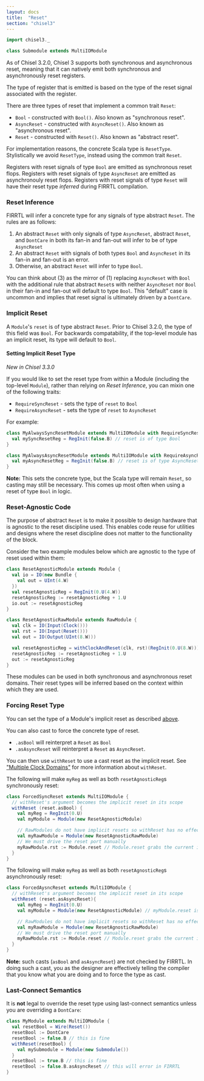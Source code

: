 ```yaml
---
layout: docs
title:  "Reset"
section: "chisel3"
---
```


```scala mdoc:invisible
import chisel3._

class Submodule extends MultiIOModule
```

As of Chisel 3.2.0, Chisel 3 supports both synchronous and asynchronous reset,
meaning that it can natively emit both synchronous and asynchronously reset registers.

The type of register that is emitted is based on the type of the reset signal associated
with the register.

There are three types of reset that implement a common trait `Reset`:
* `Bool` - constructed with `Bool()`. Also known as "synchronous reset".
* `AsyncReset` - constructed with `AsyncReset()`. Also known as "asynchronous reset".
* `Reset` - constructed with `Reset()`. Also known as "abstract reset".

For implementation reasons, the concrete Scala type is `ResetType`. Stylistically we avoid `ResetType`, instead using the common trait `Reset`.

Registers with reset signals of type `Bool` are emitted as synchronous reset flops.
Registers with reset signals of type `AsyncReset` are emitted as asynchronouly reset flops.
Registers with reset signals of type `Reset` will have their reset type _inferred_ during FIRRTL compilation.

### Reset Inference

FIRRTL will infer a concrete type for any signals of type abstract `Reset`.
The rules are as follows:
1. An abstract `Reset` with only signals of type `AsyncReset`, abstract `Reset`, and `DontCare`
in both its fan-in and fan-out will infer to be of type `AsyncReset`
2. An abstract `Reset` with signals of both types `Bool` and `AsyncReset` in its fan-in and fan-out
is an error.
3. Otherwise, an abstract `Reset` will infer to type `Bool`.

You can think about (3) as the mirror of (1) replacing `AsyncReset` with `Bool` with the additional
rule that abstract `Reset`s with neither `AsyncReset` nor `Bool` in their fan-in and fan-out will
default to type `Bool`.
This "default" case is uncommon and implies that reset signal is ultimately driven by a `DontCare`.

### Implicit Reset

A `Module`'s `reset` is of type abstract `Reset`.
Prior to Chisel 3.2.0, the type of this field was `Bool`.
For backwards compatability, if the top-level module has an implicit reset, its type will default to `Bool`.

#### Setting Implicit Reset Type

_New in Chisel 3.3.0_

If you would like to set the reset type from within a Module (including the top-level `Module`),
rather than relying on _Reset Inference_, you can mixin one of the following traits:
* `RequireSyncReset` - sets the type of `reset` to `Bool`
* `RequireAsyncReset` - sets the type of `reset` to `AsyncReset`

For example:

```scala mdoc:silent
class MyAlwaysSyncResetModule extends MultiIOModule with RequireSyncReset {
  val mySyncResetReg = RegInit(false.B) // reset is of type Bool
}
```

```scala mdoc:silent
class MyAlwaysAsyncResetModule extends MultiIOModule with RequireAsyncReset {
  val myAsyncResetReg = RegInit(false.B) // reset is of type AsyncReset
}
```

**Note:** This sets the concrete type, but the Scala type will remain `Reset`, so casting may still be necessary.
This comes up most often when using a reset of type `Bool` in logic.


### Reset-Agnostic Code

The purpose of abstract `Reset` is to make it possible to design hardware that is agnostic to the
reset discipline used.
This enables code reuse for utilities and designs where the reset discipline does not matter to
the functionality of the block.

Consider the two example modules below which are agnostic to the type of reset used within them:

```scala mdoc:silent
class ResetAgnosticModule extends Module {
  val io = IO(new Bundle {
    val out = UInt(4.W)
  })
  val resetAgnosticReg = RegInit(0.U(4.W))
  resetAgnosticReg := resetAgnosticReg + 1.U
  io.out := resetAgnosticReg
}

class ResetAgnosticRawModule extends RawModule {
  val clk = IO(Input(Clock()))
  val rst = IO(Input(Reset()))
  val out = IO(Output(UInt(8.W)))

  val resetAgnosticReg = withClockAndReset(clk, rst)(RegInit(0.U(8.W)))
  resetAgnosticReg := resetAgnosticReg + 1.U
  out := resetAgnosticReg
}
```

These modules can be used in both synchronous and asynchronous reset domains.
Their reset types will be inferred based on the context within which they are used.

### Forcing Reset Type

You can set the type of a Module's implicit reset as described [above](#setting-implicit-reset-type).

You can also cast to force the concrete type of reset.
* `.asBool` will reinterpret a `Reset` as `Bool`
* `.asAsyncReset` will reinterpret a `Reset` as `AsyncReset`.

You can then use `withReset` to use a cast reset as the implicit reset.
See ["Multiple Clock Domains"](../explanations/multi-clock) for more information about `withReset`.


The following will make `myReg` as well as both `resetAgnosticReg`s synchronously reset:

```scala mdoc:silent
class ForcedSyncReset extends MultiIOModule {
  // withReset's argument becomes the implicit reset in its scope
  withReset (reset.asBool) {
    val myReg = RegInit(0.U)
    val myModule = Module(new ResetAgnosticModule)

    // RawModules do not have implicit resets so withReset has no effect
    val myRawModule = Module(new ResetAgnosticRawModule)
    // We must drive the reset port manually
    myRawModule.rst := Module.reset // Module.reset grabs the current implicit reset
  }
}
```

The following will make `myReg` as well as both `resetAgnosticReg`s asynchronously reset:

```scala mdoc:silent
class ForcedAysncReset extends MultiIOModule {
  // withReset's argument becomes the implicit reset in its scope
  withReset (reset.asAsyncReset){
    val myReg = RegInit(0.U)
    val myModule = Module(new ResetAgnosticModule) // myModule.reset is connected implicitly

    // RawModules do not have implicit resets so withReset has no effect
    val myRawModule = Module(new ResetAgnosticRawModule)
    // We must drive the reset port manually
    myRawModule.rst := Module.reset // Module.reset grabs the current implicit reset
  }
}
```

**Note:** such casts (`asBool` and `asAsyncReset`) are not checked by FIRRTL.
In doing such a cast, you as the designer are effectively telling the compiler
that you know what you are doing and to force the type as cast.

### Last-Connect Semantics

It is **not** legal to override the reset type using last-connect semantics
unless you are overriding a `DontCare`:

```scala mdoc:silent
class MyModule extends MultiIOModule {
  val resetBool = Wire(Reset())
  resetBool := DontCare
  resetBool := false.B // this is fine
  withReset(resetBool) {
    val mySubmodule = Module(new Submodule())
  }
  resetBool := true.B // this is fine
  resetBool := false.B.asAsyncReset // this will error in FIRRTL
}
```

